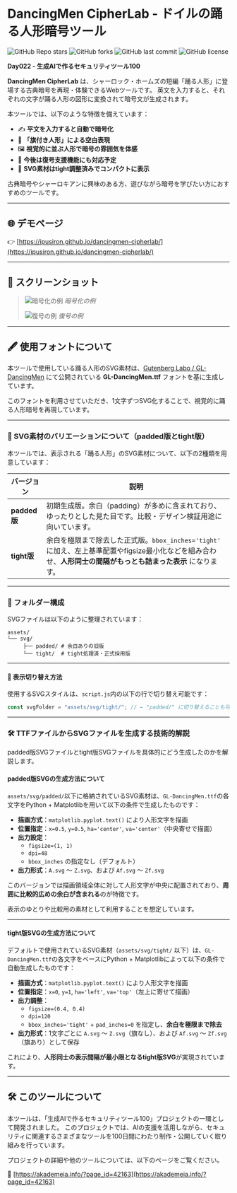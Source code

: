 # DancingMen CipherLab - ドイルの踊る人形暗号ツール

![GitHub Repo stars](https://img.shields.io/github/stars/ipusiron/dancingmen-cipherlab?style=social)
![GitHub forks](https://img.shields.io/github/forks/ipusiron/dancingmen-cipherlab?style=social)
![GitHub last commit](https://img.shields.io/github/last-commit/ipusiron/dancingmen-cipherlab)
![GitHub license](https://img.shields.io/github/license/ipusiron/dancingmen-cipherlab)

**Day022 - 生成AIで作るセキュリティツール100**

**DancingMen CipherLab** は、シャーロック・ホームズの短編「踊る人形」に登場する古典暗号を再現・体験できるWebツールです。
英文を入力すると、それぞれの文字が踊る人形の図形に変換されて暗号文が生成されます。

本ツールでは、以下のような特徴を備えています：

- ✍️ **平文を入力すると自動で暗号化**
- 👣 **「旗付き人形」による空白表現**
- 🖼 **視覚的に並ぶ人形で暗号の雰囲気を体感**
- 🔁 **今後は復号支援機能にも対応予定**
- 🧩 **SVG素材はtight調整済みでコンパクトに表示**

古典暗号やシャーロキアンに興味のある方、遊びながら暗号を学びたい方におすすめのツールです。

---

## 🌐 デモページ

👉 [https://ipusiron.github.io/dancingmen-cipherlab/](https://ipusiron.github.io/dancingmen-cipherlab/)

---

## 📸 スクリーンショット

>![暗号化の例](assets/screenshot_of_encryption.png)
>*暗号化の例*
>
>![復号の例](assets/screenshot_of_decryption.png)
>*復号の例*

---
## 🖋 使用フォントについて

本ツールで使用している踊る人形のSVG素材は、[Gutenberg Labo / GL-DancingMen](https://github.com/Gutenberg-Labo/GL-DancingMen) にて公開されている **GL-DancingMen.ttf** フォントを基に生成しています。

このフォントを利用させていただき、1文字ずつSVG化することで、視覚的に踊る人形暗号を再現しています。

---
### 🧷 SVG素材のバリエーションについて（padded版とtight版）

本ツールでは、表示される「踊る人形」のSVG素材について、以下の2種類を用意しています：

| バージョン | 説明 |
|------------|------|
| **padded版** | 初期生成版。余白（padding）が多めに含まれており、ゆったりとした見た目です。比較・デザイン検証用途に向いています。 |
| **tight版**  | 余白を極限まで除去した正式版。`bbox_inches='tight'` に加え、左上基準配置やfigsize最小化などを組み合わせ、**人形同士の間隔がもっとも詰まった表示** になります。 |

---
### 📁 フォルダー構成

SVGファイルは以下のように整理されています：

```
assets/
└── svg/
     ├── padded/ # 余白ありの旧版
     └── tight/  # tight処理済・正式採用版
```

---
#### 🔧 表示切り替え方法

使用するSVGスタイルは、`script.js`内の以下の行で切り替え可能です：

```js
const svgFolder = "assets/svg/tight/"; // ← "padded/" に切り替えることも可能
```

---
### 🛠 TTFファイルからSVGファイルを生成する技術的解説

padded版SVGファイルとtight版SVGファイルを具体的にどう生成したのかを解説します。

#### padded版SVGの生成方法について

`assets/svg/padded/`以下に格納されているSVG素材は、`GL-DancingMen.ttf`の各文字をPython + Matplotlibを用いて以下の条件で生成したものです：

- **描画方式**：`matplotlib.pyplot.text()` により人形文字を描画
- **位置指定**：`x=0.5`, `y=0.5`, `ha='center'`, `va='center'`（中央寄せで描画）
- **出力設定**：
  - `figsize=(1, 1)`
  - `dpi=48`
  - `bbox_inches` の指定なし（デフォルト）
- **出力形式**：`A.svg` ～ `Z.svg`、および `Af.svg` ～ `Zf.svg`

このバージョンでは描画領域全体に対して人形文字が中央に配置されており、**周囲に比較的広めの余白が含まれる**のが特徴です。

表示のゆとりや比較用の素材として利用することを想定しています。

---
#### tight版SVGの生成方法について

デフォルトで使用されているSVG素材（`assets/svg/tight/` 以下）は、`GL-DancingMen.ttf`の各文字をベースにPython + Matplotlibによって以下の条件で自動生成したものです：

- **描画方式**：`matplotlib.pyplot.text()` により人形文字を描画
- **位置指定**：`x=0`, `y=1`, `ha='left'`, `va='top'`（左上に寄せて描画）
- **出力調整**：
  - `figsize=(0.4, 0.4)`
  - `dpi=120`
  - `bbox_inches='tight'` + `pad_inches=0` を指定し、**余白を極限まで除去**
- **出力形式**：1文字ごとに `A.svg` 〜 `Z.svg`（旗なし）、および `Af.svg` 〜 `Zf.svg`（旗あり）として保存

これにより、**人形同士の表示間隔が最小限となるtight版SVG**が実現されています。

---
## 🛠 このツールについて

本ツールは、「生成AIで作るセキュリティツール100」プロジェクトの一環として開発されました。 このプロジェクトでは、AIの支援を活用しながら、セキュリティに関連するさまざまなツールを100日間にわたり制作・公開していく取り組みを行っています。

プロジェクトの詳細や他のツールについては、以下のページをご覧ください。

🔗 [https://akademeia.info/?page_id=42163](https://akademeia.info/?page_id=42163)
